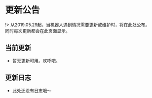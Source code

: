 # 更新公告

!> 从2019.05.29起，当机器人遇到情况需要更新或维护时，将在此处公布。  
同时每次更新都会在此页面显示。

## 当前更新

 - 暂无更新可用。欢呼吧。


## 更新日志

 - 此处还没有日志哦～
 
 <!-- 维护对象：
 - 插件 搜图姬 所有及附属功能
维护内容：
 - 修复 配合测试环境而关闭MySQL

预计完成时间 未定，若无法完成维护时间将会顺延。-->